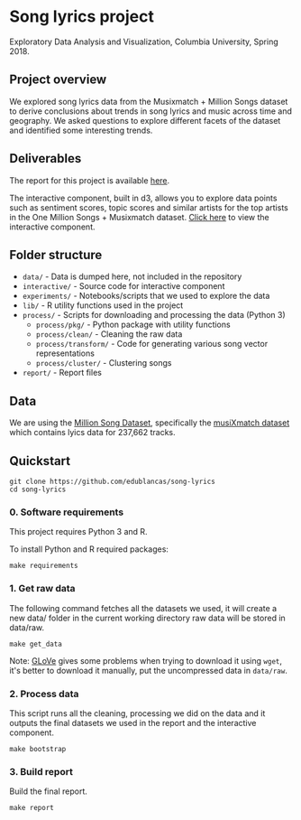 # Song lyrics project

Exploratory Data Analysis and Visualization, Columbia University, Spring 2018.

## Project overview

We explored song lyrics data from the Musixmatch + Million Songs dataset to derive conclusions about trends in song lyrics and music across time and geography. We asked questions to explore different facets of the dataset and identified some interesting trends.


## Deliverables

The report for this project is available [here](https://blancas.io/song-lyrics/index.html).

The interactive component, built in d3, allows you to explore data points such as sentiment scores, topic scores and similar artists for the top artists in the One Million Songs + Musixmatch dataset. [Click here](http://bl.ocks.org/valmikkpatel/raw/450a721204f0f3788133c045f700278f/) to view the interactive component.

## Folder structure

* `data/` - Data is dumped here, not included in the repository
* `interactive/` - Source code for interactive component
* `experiments/` - Notebooks/scripts that we used to explore the data
* `lib/` - R utility functions used in the project
* `process/` - Scripts for downloading and processing the data (Python 3)
    - `process/pkg/` - Python package with utility functions
    - `process/clean/` - Cleaning the raw data
    - `process/transform/` - Code for generating various song vector representations
    - `process/cluster/` - Clustering songs
* `report/` - Report files

## Data

We are using the [Million Song Dataset](https://labrosa.ee.columbia.edu/millionsong/), specifically the [musiXmatch dataset](https://labrosa.ee.columbia.edu/millionsong/musixmatch) which contains lyics data for 237,662 tracks.

## Quickstart

```shell
git clone https://github.com/edublancas/song-lyrics
cd song-lyrics
```

### 0. Software requirements

This project requires Python 3 and R.

To install Python and R required packages:

```shell
make requirements
```

### 1. Get raw data

The following command fetches all the datasets we used, it will create a new data/ folder in the current working directory raw data will be stored in data/raw.


```shell
make get_data
```

Note: [GLoVe](https://nlp.stanford.edu/projects/glove/) gives some problems when trying to download it using `wget`, it's better to download it manually, put the uncompressed data in  `data/raw`.

### 2. Process data

This script runs all the cleaning, processing we did on the data and it outputs the final datasets we used in the report and the interactive component.

```shell
make bootstrap
```

### 3. Build report

Build the final report.

```shell
make report
```
